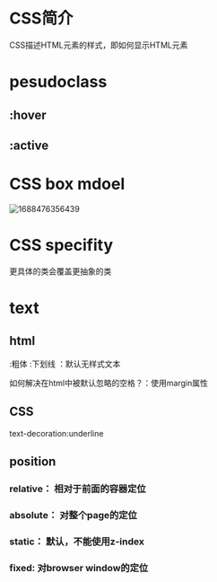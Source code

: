 # CSS简介
CSS描述HTML元素的样式，即如何显示HTML元素
# pesudoclass

## :hover

## :active

# CSS box mdoel
![1688476356439](https://github.com/yandhii/frontend-learning/assets/65276814/4afd86b4-a088-4395-a3b0-7b13b74822be)

# CSS specifity
更具体的类会覆盖更抽象的类
# text
## html
<strong></strong>:粗体
<u></u>:下划线
<span></span>：默认无样式文本

如何解决在html中被默认忽略的空格？：使用margin属性
## CSS
text-decoration:underline
## position
### relative： 相对于前面的容器定位
### absolute： 对整个page的定位
### static： 默认，不能使用z-index
### fixed: 对browser window的定位
